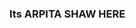 ### Its ARPITA SHAW HERE 

<!--
**Here's Arpita Shaw , a being a college student  I’m in  a computer science major. I have experience with programming languages   Python, and SQL. I’m particularly interested in artificial intelligence and data analytics ..

•I'm passionate about coding 
•I'm currently working on C programming language.
- I’ve always been passionate about learning new things, whether reading a book or watching a movie—I just can’t get enough of it! My most extensive interests include programming, mathematics — no matter what I’m doing at school or working on in my free time, you’ll always find me surrounded by books and computersI love teaching myself new things. I started with programming in higher secondary and now continuing in college 
Reach me and connect me via 

arpitashaw588@gmail.com


THANK YOU ☺️
-->
